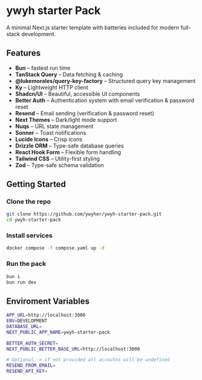# ywyh starter Pack

A minimal Next.js starter template with batteries included for modern full-stack development.

## Features

- **Bun** – fastest run time
- **TanStack Query** – Data fetching & caching
- **@lukemorales/query-key-factory** – Structured query key management
- **Ky** – Lightweight HTTP client
- **Shadcn/UI** – Beautiful, accessible UI components
- **Better Auth** – Authentication system with email verification & password reset
- **Resend** – Email sending (verification & password reset)
- **Next Themes** – Dark/light mode support
- **Nuqs** – URL state management
- **Sonner** – Toast notifications
- **Lucide Icons** – Crisp icons
- **Drizzle ORM** – Type-safe database queries
- **React Hook Form** – Flexible form handling
- **Tailwind CSS** – Utility-first styling
- **Zod** – Type-safe schema validation

## Getting Started

### Clone the repo 
```bash
git clone https://github.com/ywyher/ywyh-starter-pack.git
cd ywyh-starter-pack
```

### Install services

```bash
docker compose -f compose.yaml up -d
```

### Run the pack

```bash
bun i
bun run dev
```

## Enviroment Variables

```bash
APP_URL=http://localhost:3000
ENV=DEVELOPMENT
DATABASE_URL=
NEXT_PUBLIC_APP_NAME=ywyh-starter-pack

BETTER_AUTH_SECRET=
NEXT_PUBLIC_BETTER_BASE_URL=http://localhost:3000

# Optional -> if not provided all accoutns will be undefined
RESEND_FROM_EMAIL=
RESEND_API_KEY=
```